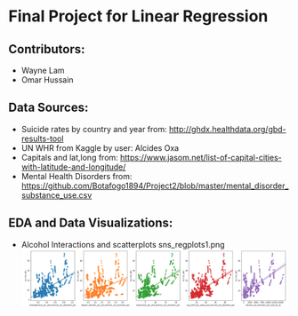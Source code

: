 # Final Project for Linear Regression
## Contributors:
- Wayne Lam
- Omar Hussain

## Data Sources:
- Suicide rates by country and year from: http://ghdx.healthdata.org/gbd-results-tool
- UN WHR from Kaggle by user: Alcides Oxa
- Capitals and lat,long from: https://www.jasom.net/list-of-capital-cities-with-latitude-and-longitude/
- Mental Health Disorders from: https://github.com/Botafogo1894/Project2/blob/master/mental_disorder_substance_use.csv

## EDA and Data Visualizations:
- Alcohol Interactions and scatterplots
sns_regplots1.png
![plot row 1](sns_regplots1.png)
